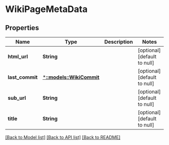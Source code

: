 # WikiPageMetaData

## Properties
Name | Type | Description | Notes
------------ | ------------- | ------------- | -------------
**html_url** | **String** |  | [optional] [default to null]
**last_commit** | [***::models::WikiCommit**](WikiCommit.md) |  | [optional] [default to null]
**sub_url** | **String** |  | [optional] [default to null]
**title** | **String** |  | [optional] [default to null]

[[Back to Model list]](../README.md#documentation-for-models) [[Back to API list]](../README.md#documentation-for-api-endpoints) [[Back to README]](../README.md)


